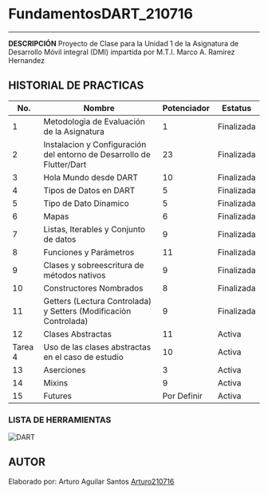 # FundamentosDART_210716
----
**DESCRIPCIÓN**
Proyecto de Clase para la Unidad 1 de la Asignatura de Desarrollo Móvil integral (DMI) impartida por M.T.I. Marco A. Ramirez Hernandez

## HISTORIAL DE PRACTICAS
|No.|Nombre|Potenciador|Estatus|
|--|--|--|--|
|1|Metodologìa de Evaluación de la Asignatura|1|Finalizada|
|2|Instalacion y Configuración del entorno de Desarrollo de Flutter/Dart|23|Finalizada|
|3|Hola Mundo desde DART|10|Finalizada|
|4|Tipos de Datos en DART|5|Finalizada|
|5|Tipo de Dato Dinamico|5|Finalizada|
|6|Mapas|6|Finalizada|
|7|Listas, Iterables y Conjunto de datos|9|Finalizada|
|8|Funciones y Parámetros|11|Finalizada|
|9|Clases y sobreescritura de métodos nativos|9|Finalizada|
|10|Constructores Nombrados|8|Finalizada|
|11|Getters (Lectura Controlada) y Setters (Modificaciòn Controlada)|9|Finalizada|
|12|Clases Abstractas|11|Activa|
|Tarea 4|Uso de las clases abstractas en el caso de estudio|10|Activa|
|13|Aserciones|3|Activa|
|14|Mixins|9|Activa|
|15|Futures|Por Definir|Activa|





### LISTA DE HERRAMIENTAS
![DART](https://img.shields.io/badge/Dart-0175C2?style-for-the-badge&logo=dart&logoColor=white)

## AUTOR
Elaborado por: Arturo Aguilar Santos [Arturo210716](https://github.com/Arturo210716)

